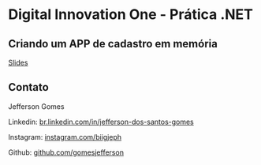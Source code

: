 # Digital Innovation One - Prática .NET

## Criando um APP de cadastro em memória

[Slides](App-de-Cadastro-de-Series.pdf)

## Contato

Jefferson Gomes

Linkedin:  [br.linkedin.com/in/jefferson-dos-santos-gomes](http://https://br.linkedin.com/in/jefferson-dos-santos-gomes)

Instagram:  [instagram.com/biigjeph](https://instagram.com/biigjeph)

Github:  [github.com/gomesjefferson](https://github.com/gomesjefferson)
